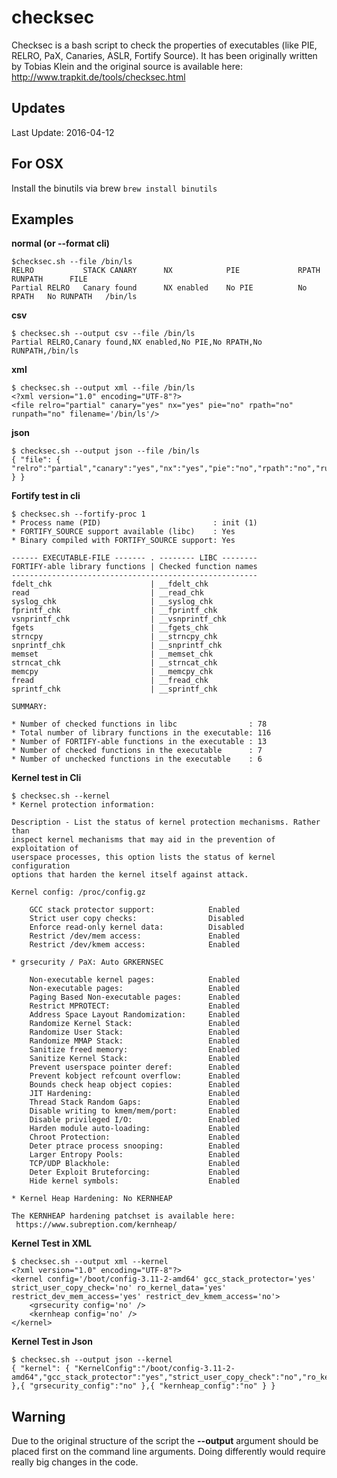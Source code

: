 checksec
========

Checksec is a bash script to check the properties of executables (like PIE, RELRO, PaX, Canaries, ASLR, Fortify Source).
It has been originally written by Tobias Klein and the original source is available here: http://www.trapkit.de/tools/checksec.html

Updates
-------
   Last Update: 2016-04-12

For OSX
-------
Install the binutils via brew `brew install binutils`

Examples
--------

**normal (or --format cli)**

    $checksec.sh --file /bin/ls
    RELRO           STACK CANARY      NX            PIE             RPATH      RUNPATH      FILE
    Partial RELRO   Canary found      NX enabled    No PIE          No RPATH   No RUNPATH   /bin/ls

**csv**

    $ checksec.sh --output csv --file /bin/ls
    Partial RELRO,Canary found,NX enabled,No PIE,No RPATH,No RUNPATH,/bin/ls

**xml**
    
    $ checksec.sh --output xml --file /bin/ls
    <?xml version="1.0" encoding="UTF-8"?>
    <file relro="partial" canary="yes" nx="yes" pie="no" rpath="no" runpath="no" filename='/bin/ls'/>

**json**

	$ checksec.sh --output json --file /bin/ls	
	{ "file": { "relro":"partial","canary":"yes","nx":"yes","pie":"no","rpath":"no","runpath":"no","filename":"/bin/ls" } }

**Fortify test in cli**

    $ checksec.sh --fortify-proc 1
    * Process name (PID)                         : init (1)
    * FORTIFY_SOURCE support available (libc)    : Yes
    * Binary compiled with FORTIFY_SOURCE support: Yes

    ------ EXECUTABLE-FILE ------- . -------- LIBC --------
    FORTIFY-able library functions | Checked function names
    -------------------------------------------------------
    fdelt_chk                      | __fdelt_chk
    read                           | __read_chk
    syslog_chk                     | __syslog_chk
    fprintf_chk                    | __fprintf_chk
    vsnprintf_chk                  | __vsnprintf_chk
    fgets                          | __fgets_chk
    strncpy                        | __strncpy_chk
    snprintf_chk                   | __snprintf_chk
    memset                         | __memset_chk
    strncat_chk                    | __strncat_chk
    memcpy                         | __memcpy_chk
    fread                          | __fread_chk
    sprintf_chk                    | __sprintf_chk

    SUMMARY:

    * Number of checked functions in libc                : 78
    * Total number of library functions in the executable: 116
    * Number of FORTIFY-able functions in the executable : 13
    * Number of checked functions in the executable      : 7
    * Number of unchecked functions in the executable    : 6


**Kernel test in Cli**

	$ checksec.sh --kernel
	* Kernel protection information:

	Description - List the status of kernel protection mechanisms. Rather than
	inspect kernel mechanisms that may aid in the prevention of exploitation of
	userspace processes, this option lists the status of kernel configuration
	options that harden the kernel itself against attack.

	Kernel config: /proc/config.gz
 
		GCC stack protector support:            Enabled
		Strict user copy checks:                Disabled
		Enforce read-only kernel data:          Disabled
		Restrict /dev/mem access:               Enabled
		Restrict /dev/kmem access:              Enabled

	* grsecurity / PaX: Auto GRKERNSEC

		Non-executable kernel pages:            Enabled
		Non-executable pages:                   Enabled
		Paging Based Non-executable pages:      Enabled
		Restrict MPROTECT:                      Enabled
		Address Space Layout Randomization:     Enabled
		Randomize Kernel Stack:                 Enabled
		Randomize User Stack:                   Enabled
		Randomize MMAP Stack:                   Enabled
		Sanitize freed memory:                  Enabled
 		Sanitize Kernel Stack:                  Enabled
		Prevent userspace pointer deref:        Enabled
		Prevent kobject refcount overflow:      Enabled
		Bounds check heap object copies:        Enabled
		JIT Hardening:	 			            Enabled
		Thread Stack Random Gaps: 	            Enabled
 		Disable writing to kmem/mem/port:       Enabled
     	Disable privileged I/O:                 Enabled
     	Harden module auto-loading:             Enabled
     	Chroot Protection:     	        		Enabled
     	Deter ptrace process snooping:	  		Enabled
     	Larger Entropy Pools:                   Enabled
     	TCP/UDP Blackhole:                      Enabled
     	Deter Exploit Bruteforcing:             Enabled
     	Hide kernel symbols:                    Enabled

	* Kernel Heap Hardening: No KERNHEAP

	The KERNHEAP hardening patchset is available here:
	 https://www.subreption.com/kernheap/


**Kernel Test in XML**

	$ checksec.sh --output xml --kernel
	<?xml version="1.0" encoding="UTF-8"?>
	<kernel config='/boot/config-3.11-2-amd64' gcc_stack_protector='yes' strict_user_copy_check='no' ro_kernel_data='yes' restrict_dev_mem_access='yes' restrict_dev_kmem_access='no'>
		<grsecurity config='no' />
    	<kernheap config='no' />
	</kernel>

**Kernel Test in Json**

	$ checksec.sh --output json --kernel
 	{ "kernel": { "KernelConfig":"/boot/config-3.11-2-amd64","gcc_stack_protector":"yes","strict_user_copy_check":"no","ro_kernel_data":"yes","restrict_dev_mem_access":"yes","restrict_dev_kmem_access":"no" },{ "grsecurity_config":"no" },{ "kernheap_config":"no" } }


Warning
-------

Due to the original structure of the script the **--output** argument should be placed first on the command line arguments. Doing differently would require really big changes in the code.
